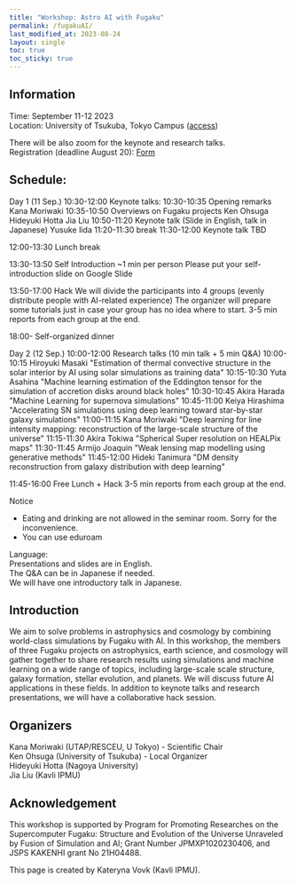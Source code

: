 ```yaml
---
title: "Workshop: Astro AI with Fugaku"
permalink: /fugakuAI/
last_modified_at: 2023-08-24
layout: single
toc: true
toc_sticky: true
---
```



## Information
Time: September 11-12 2023 \
Location: University of Tsukuba, Tokyo Campus ([access](https://www.tsukuba.ac.jp/en/about/campus-access/tokyo-campus/)) 

There will be also zoom for the keynote and research talks. \
Registration (deadline August 20): [Form](https://forms.gle/cQyGPbpcSgtWtXcr8) 

## Schedule:
Day 1 (11 Sep.)
10:30-12:00 Keynote talks:
	10:30-10:35 Opening remarks
		Kana Moriwaki
	10:35-10:50  Overviews on Fugaku projects
		Ken Ohsuga
		Hideyuki Hotta
		Jia Liu
	10:50-11:20  Keynote talk (Slide in English, talk in Japanese)
		Yusuke Iida
	11:20-11:30  break
	11:30-12:00  Keynote talk
		TBD

12:00-13:30 Lunch break

13:30-13:50 Self Introduction
~1 min per person
Please put your self-introduction slide on Google Slide

13:50-17:00 Hack
	We will divide the participants into 4 groups (evenly distribute people with AI-related experience)
The organizer will prepare some tutorials just in case your group has no idea where to start.
3-5 min reports from each group at the end.

18:00-
	Self-organized dinner

Day 2 (12 Sep.)
10:00-12:00 Research talks (10 min talk + 5 min Q&A)
10:00-10:15
Hiroyuki Masaki "Estimation of thermal convective structure in the solar interior by AI using solar simulations as training data"
10:15-10:30
Yuta Asahina "Machine learning estimation of the Eddington tensor for the simulation of accretion disks around black holes"
10:30-10:45
Akira Harada "Machine Learning for supernova simulations"
10:45-11:00
Keiya Hirashima "Accelerating SN simulations using deep learning toward star-by-star galaxy simulations"
11:00-11:15
Kana Moriwaki "Deep learning for line intensity mapping: reconstruction of the large-scale structure of the universe"
11:15-11:30
Akira Tokiwa "Spherical Super resolution on HEALPix maps"
11:30-11:45
Armijo Joaquin "Weak lensing map modelling using generative methods"
11:45-12:00
Hideki Tanimura "DM density reconstruction from galaxy distribution with deep learning"

11:45-16:00 Free Lunch + Hack
3-5 min reports from each group at the end.

Notice
- Eating and drinking are not allowed in the seminar room. Sorry for the inconvenience.
- You can use eduroam

Language: \
Presentations and slides are in English. \
The Q&A can be in Japanese if needed. \
We will have one introductory talk in Japanese.

## Introduction
We aim to solve problems in astrophysics and cosmology by combining world-class simulations by Fugaku with AI. In this workshop, the members of three Fugaku projects on astrophysics, earth science, and cosmology will gather together to share research results using simulations and machine learning on a wide range of topics, including large-scale scale structure, galaxy formation, stellar evolution, and planets. We will discuss future AI applications in these fields. In addition to keynote talks and research presentations, we will have a collaborative hack session. 

## Organizers
Kana Moriwaki (UTAP/RESCEU, U Tokyo) - Scientific Chair \
Ken Ohsuga (University of Tsukuba) - Local Organizer\
Hideyuki Hotta (Nagoya University)\
Jia Liu (Kavli IPMU)

## Acknowledgement 
This workshop is supported by Program for Promoting Researches on the Supercomputer Fugaku: Structure and Evolution of the Universe Unraveled by Fusion of Simulation and AI; Grant Number JPMXP1020230406, and JSPS KAKENHI grant No 21H04488.

This page is created by Kateryna Vovk (Kavli IPMU).
